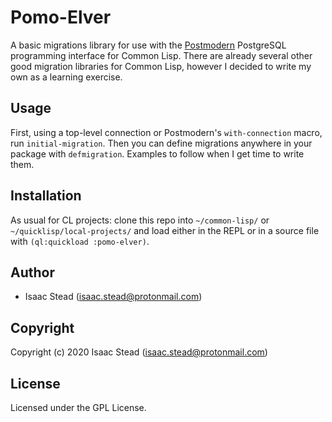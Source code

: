 # Pomo-Elver

A basic migrations library for use with the [Postmodern](https://github.com/marijnh/Postmodern) PostgreSQL programming interface for Common Lisp. There are already several other good migration libraries for Common Lisp, however I decided to write my own as a learning exercise. 

## Usage

First, using a top-level connection or Postmodern's `with-connection` macro, run `initial-migration`. Then you can define migrations anywhere in your package with `defmigration`. Examples to follow when I get time to write them.

## Installation

As usual for CL projects: clone this repo into `~/common-lisp/` or `~/quicklisp/local-projects/` and load either in the REPL or in a source file with `(ql:quickload :pomo-elver)`.

## Author

* Isaac Stead (isaac.stead@protonmail.com)

## Copyright

Copyright (c) 2020 Isaac Stead (isaac.stead@protonmail.com)

## License

Licensed under the GPL License.

